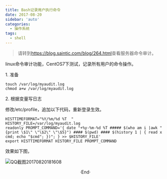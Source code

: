 ```yaml
---
title: Bash记录用户执行命令
date: 2017-08-20
sidebar: 'auto'
categories:
  - 操作系统
tags:
  - shell
---
```


> 请转到<https://blog.saintic.com/blog/264.html>查看服务器命令审计。

linux命令审计功能，CentOS7下测试，记录所有用户的命令操作。

1\. 准备

```
touch /var/log/myaudit.log
chmod a+w /var/log/myaudit.log
```

2\. 根据变量写日志

修改/etc/profile，追加以下代码，重新登录生效。

```
HISTTIMEFORMAT="%Y/%m/%d %T  "
HISTORY_FILE=/var/log/myaudit.log
readonly PROMPT_COMMAND='{ date "+%y-%m-%d %T ##### $(who am i |awk "{print \$1\" \"\$2\" \"\$5}") #### $(pwd) #### $(history 1 | { read x cmd; echo "$cmd"; })"; } >> $HISTORY_FILE'
export HISTTIMEFORMAT HISTORY_FILE PROMPT_COMMAND
```

效果如下图，

![QQ截图20170820181608](https://static.saintic.com/EauDouce/blog/201708201816342539.png)
<br>

<center>  ·End·  </center>
